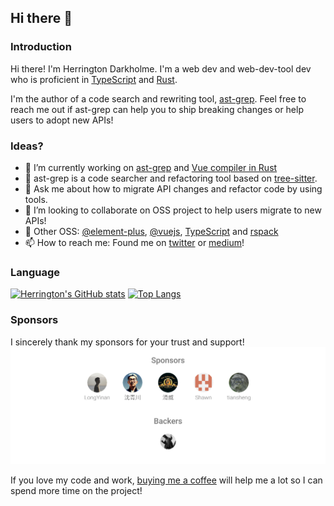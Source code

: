 ## Hi there 👋

### Introduction
Hi there! I'm Herrington Darkholme. I'm a web dev and web-dev-tool dev who is proficient in [TypeScript](https://medium.com/@hchan_nvim/into-the-chamber-of-secrets-break-through-the-limits-of-typescript-3532c6dd080) and [Rust](https://medium.com/better-programming/optimize-ast-grep-to-get-10x-faster-e7be56f73b).

I'm the author of a code search and rewriting tool, [ast-grep](https://ast-grep.github.io/). Feel free to reach me out if ast-grep can help you to ship breaking changes or help users to adopt new APIs!

### Ideas?
- 🔭 I’m currently working on [ast-grep](https://ast-grep.github.io/) and [Vue compiler in Rust](https://github.com/HerringtonDarkholme/vue-compiler)
- 🌱 ast-grep is a code searcher and refactoring tool based on [tree-sitter](https://tree-sitter.github.io).
- 💬 Ask me about how to migrate API changes and refactor code by using tools.
- 👯 I’m looking to collaborate on OSS project to help users migrate to new APIs!
- 📒 Other OSS: [@element-plus](https://github.com/element-plus/element-plus), [@vuejs](https://vuejs.org/), [TypeScript](https://github.com/microsoft/TypeScript) and [rspack](https://www.rspack.dev/)
- 📫 How to reach me: Found me on [twitter](https://twitter.com/hd_nvim) or [medium](https://medium.com/@hchan_nvim)!


### Language
[![Herrington's GitHub stats](https://github-readme-stats.vercel.app/api?username=HerringtonDarkholme)](https://github.com/anuraghazra/github-readme-stats)
[![Top Langs](https://github-readme-stats.vercel.app/api/top-langs/?username=HerringtonDarkholme&layout=compact)](https://github.com/anuraghazra/github-readme-stats)


### Sponsors
I sincerely thank my sponsors for your trust and support!
![Sponsors](https://raw.githubusercontent.com/HerringtonDarkholme/sponsors/main/sponsorkit/sponsors.svg)

If you love my code and work, [buying me a coffee](https://github.com/sponsors/HerringtonDarkholme) will help me a lot so I can spend more time on the project!

<!--
**HerringtonDarkholme/HerringtonDarkholme** is a ✨ _special_ ✨ repository because its `README.md` (this file) appears on your GitHub profile.

Here are some ideas to get you started:
- 🤔 I’m looking for help with ...
- 😄 Pronouns: ...

-->
